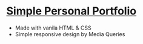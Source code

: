 # [Simple Personal Portfolio](https://andyholes.xyz)
- Made with vanila HTML & CSS
- Simple responsive design by Media Queries
